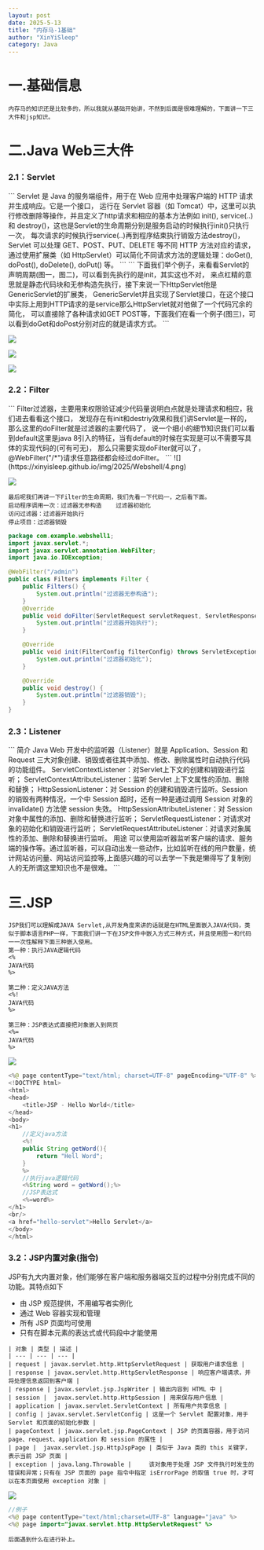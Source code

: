```yaml
---
layout: post
date: 2025-5-13
title: "内存马-1基础"
author: "XinYiSleep"
category: Java
---
```

<h1 id="BLWxk">一.基础信息</h1>

```
内存马的知识还是比较多的，所以我就从基础开始讲，不然到后面是很难理解的，下面讲一下三大件和jsp知识。
```
<h1 id="ULhO0">二.Java Web三大件</h1>

<h3 id="PbTzO">2.1：Servlet</h3>
```
Servlet 是 Java 的服务端组件，用于在 Web 应用中处理客户端的 HTTP 请求并生成响应。它是一个接口，
运行在 Servlet 容器（如 Tomcat）中，这里可以执行修改删除等操作，并且定义了http请求和相应的基本方法例如 
init(), service(..) 和 destroy()，这也是Servlet的生命周期分别是服务启动的时候执行init()只执行一次，
每次请求的时候执行service(..)再到程序结束执行销毁方法destroy()，Servlet 可以处理 GET、POST、PUT、DELETE 等不同 HTTP 方法对应的请求，
通过使用扩展类（如 HttpServlet）可以简化不同请求方法的逻辑处理：doGet(), doPost(), doDelete(), doPut() 等。
```
```
下面我们举个例子，来看看Servlet的声明周期(图一，图二)，可以看到先执行的是init，其实这也不对，
来点杠精的意思就是静态代码块和无参构造先执行，接下来说一下HttpServlet他是GenericServlet的扩展类，
GenericServlet并且实现了Servlet接口，在这个接口中实际上用到HTTP请求的是service那么HttpServlet就对他做了一个代码冗余的简化，
可以直接除了各种请求如GET POST等，下面我们在看一个例子(图三)，可以看到doGet和doPost分别对应的就是请求方式。
```

![](https://xinyisleep.github.io/img/2025/Webshell/1.png)

![](https://xinyisleep.github.io/img/2025/Webshell/2.png)

![](https://xinyisleep.github.io/img/2025/Webshell/3.png)

<h3 id="qI9Vh">2.2：Filter</h3>
```
Filter过滤器，主要用来权限验证减少代码量说明白点就是处理请求和相应，我们进去看看这个接口，
发现存在有init和destriy效果和我们讲Servlet是一样的，那么这里的doFilter就是过滤器的主要代码了，
说一个细小的细节知识我们可以看到default这里是java 8引入的特征，当有default的时候在实现是可以不需要写具体的实现代码的(可有可无)，
那么只需要实现doFilter就可以了，@WebFilter("/*")请求任意路径都会经过doFilter。
```
![](https://xinyisleep.github.io/img/2025/Webshell/4.png)

![](https://xinyisleep.github.io/img/2025/Webshell/5.png)

```
最后呢我们再讲一下Filter的生命周期，我们先看一下代码一，之后看下面。
启动程序调用一次：过滤器无参构造	过滤器初始化
访问过滤器：过滤器开始执行
停止项目：过滤器销毁
```
```java
package com.example.webshell1;
import javax.servlet.*;
import javax.servlet.annotation.WebFilter;
import java.io.IOException;

@WebFilter("/admin")
public class Filters implements Filter {
    public Filters() {
        System.out.println("过滤器无参构造");
    }
    @Override
    public void doFilter(ServletRequest servletRequest, ServletResponse servletResponse, FilterChain filterChain) throws IOException, ServletException {
        System.out.println("过滤器开始执行");
    }

    @Override
    public void init(FilterConfig filterConfig) throws ServletException {
        System.out.println("过滤器初始化");
    }

    @Override
    public void destroy() {
        System.out.println("过滤器销毁");
    }
}

```

<h3 id="XgZGJ">2.3：Listener</h3>
```
简介
Java Web 开发中的监听器（Listener）就是 Application、Session 和 Request 三大对象创建、销毁或者往其中添加、修改、删除属性时自动执行代码的功能组件。
ServletContextListener：对Servlet上下文的创建和销毁进行监听； ServletContextAttributeListener：监听 Servlet 上下文属性的添加、删除和替换；
HttpSessionListener：对 Session 的创建和销毁进行监听。Session 的销毁有两种情况，一个中 Session 超时，还有一种是通过调用 Session 对象的 invalidate() 方法使 session 失效。
HttpSessionAttributeListener：对 Session 对象中属性的添加、删除和替换进行监听；
ServletRequestListener：对请求对象的初始化和销毁进行监听； ServletRequestAttributeListener：对请求对象属性的添加、删除和替换进行监听。
用途
可以使用监听器监听客户端的请求、服务端的操作等。通过监听器，可以自动出发一些动作，比如监听在线的用户数量，统计网站访问量、网站访问监控等,上面感兴趣的可以去学一下我是懒得写了复制别人的无所谓这里知识也不是很难。
```
<h1 id="J8Z3a">三.JSP</h1>

```
JSP我们可以理解成JAVA Servlet,从开发角度来讲的话就是在HTML里面嵌入JAVA代码，类似于脚本语言PHP一样，下面我们讲一下在JSP文件中嵌入方式三种方式，并且使用图一和代码一一次性解释下面三种嵌入使用。
第一种：执行JAVA逻辑代码
<%  
JAVA代码
%>

第二种：定义JAVA方法
<%!
JAVA代码
%>

第三种：JSP表达式直接把对象嵌入到网页
<%=
JAVA代码
%>
```

![](https://xinyisleep.github.io/img/2025/Webshell/6.png)

```java
<%@ page contentType="text/html; charset=UTF-8" pageEncoding="UTF-8" %>
<!DOCTYPE html>
<html>
<head>
    <title>JSP - Hello World</title>
</head>
<body>
<h1>
    //定义java方法
    <%!
    public String getWord(){
        return "Hell Word";
    }
    %>
    //执行java逻辑代码
    <%String word = getWord();%>
    //JSP表达式
    <%=word%>
</h1>
<br/>
<a href="hello-servlet">Hello Servlet</a>
</body>
</html>
```
<h3 id="vLWjl">3.2：JSP内置对象(指令)</h3>

JSP有九大内置对象，他们能够在客户端和服务器端交互的过程中分别完成不同的功能。其特点如下

+ 由 JSP 规范提供，不用编写者实例化
+ 通过 Web 容器实现和管理
+ 所有 JSP 页面均可使用
+ 只有在脚本元素的表达式或代码段中才能使用
```
| 对象 | 类型 | 描述 |
| --- | --- | --- |
| request | javax.servlet.http.HttpServletRequest | 获取用户请求信息 |
| response | javax.servlet.http.HttpServletResponse | 响应客户端请求，并将处理信息返回到客户端 |
| response | javax.servlet.jsp.JspWriter | 输出内容到 HTML 中 |
| session |  javax.servlet.http.HttpSession | 用来保存用户信息 |
| application | javax.servlet.ServletContext | 所有用户共享信息 |
| config | javax.servlet.ServletConfig | 这是一个 Servlet 配置对象，用于 Servlet 和页面的初始化参数 |
| pageContext | javax.servlet.jsp.PageContext | JSP 的页面容器，用于访问 page、request、application 和 session 的属性 |
| page |  javax.servlet.jsp.HttpJspPage | 类似于 Java 类的 this 关键字，表示当前 JSP 页面 |
| exception | java.lang.Throwable |  	该对象用于处理 JSP 文件执行时发生的错误和异常；只有在 JSP 页面的 page 指令中指定 isErrorPage 的取值 true 时，才可以在本页面使用 exception 对象 |
```
![](https://xinyisleep.github.io/img/2025/Webshell/7.png)
```java
//例子
<%@ page contentType="text/html;charset=UTF-8" language="java" %>
<%@ page import="javax.servlet.http.HttpServletRequest" %>
```

```
后面遇到什么在进行补上。
```

